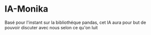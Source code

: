 # IA-Monika
Basé pour l'instant sur la bibliothéque pandas, cet IA aura pour but de pouvoir discuter avec nous selon ce qu'on luit
